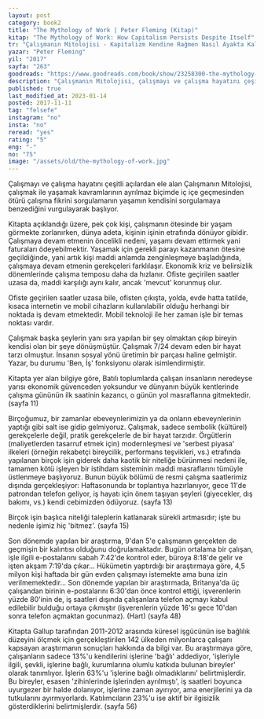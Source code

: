 ```yaml
---
layout: post  
category: book2  
title: "The Mythology of Work | Peter Fleming (Kitap)"  
kitap: "The Mythology of Work: How Capitalism Persists Despite Itself"  
tr: "Çalışmanın Mitolojisi - Kapitalizm Kendine Rağmen Nasıl Ayakta Kalıyor?"  
yazar: "Peter Fleming"  
yil: "2017"  
sayfa: "263"  
goodreads: "https://www.goodreads.com/book/show/23258300-the-mythology-of-work"
description: "Çalışmanın Mitolojisi, çalışmayı ve çalışma hayatını çeşitli açılardan ele alıyor. "
published: true
last_modified_at: 2023-01-14
posted: 2017-11-11
tag: "felsefe"
instagram: "no"
insta: "no"
reread: "yes"
rating: "5"
eng: "-"
no: "75"
image: "/assets/old/the-mythology-of-work.jpg"
---
```


Çalışmayı ve çalışma hayatını çeşitli açılardan ele alan Çalışmanın Mitolojisi, çalışmak ile yaşamak kavramlarının ayrılmaz biçimde iç içe geçmesinden ötürü çalışma fikrini sorgulamanın yaşamın kendisini sorgulamaya benzediğini vurgulayarak başlıyor.  
  
Kitapta açıklandığı üzere, pek çok kişi, çalışmanın ötesinde bir yaşam görmekte zorlanırken, dünya adeta, kişinin işinin etrafında dönüyor gibidir. Çalışmaya devam etmenin öncelikli nedeni, yaşamı devam ettirmek yani faturaları ödeyebilmektir. Yaşamak için gerekli parayı kazanmanın ötesine geçildiğinde, yani artık kişi maddi anlamda zenginleşmeye başladığında, çalışmaya devam etmenin gerekçeleri farklılaşır. Ekonomik kriz ve belirsizlik dönemlerinde çalışma temposu daha da hızlanır. Ofiste geçirilen saatler uzasa da, maddi karşılığı aynı kalır, ancak 'mevcut' korunmuş olur.  
  
Ofiste geçirilen saatler uzasa bile, ofisten çıkışta, yolda, evde hatta tatilde, kısaca internetin ve mobil cihazların kullanılabilir olduğu herhangi bir noktada iş devam etmektedir. Mobil teknoloji ile her zaman işle bir temas noktası vardır.  
  

Çalışmak başka şeylerin yanı sıra yapılan bir şey olmaktan çıkıp bireyin kendisi olan bir şeye dönüşmüştür. Çalışmak 7/24 devam eden bir hayat tarzı olmuştur. İnsanın sosyal yönü üretimin bir parçası haline gelmiştir. Yazar, bu durumu 'Ben, İş' fonksiyonu olarak isimlendirmiştir.  
  
Kitapta yer alan bilgiye göre, Batılı toplumlarda çalışan insanların neredeyse yarısı ekonomik güvenceden yoksundur ve dünyanın büyük kentlerinde çalışma gününün ilk saatinin kazancı, o günün yol masraflarına gitmektedir. (sayfa 11)  
  
Birçoğumuz, bir zamanlar ebeveynlerimizin ya da onların ebeveynlerinin yaptığı gibi salt ise gidip gelmiyoruz. Çalışmak, sadece sembolik (kültürel) gerekçelerle değil, pratik gerekçelerle de bir hayat tarzıdır. Örgütlerin (maliyetlerden tasarruf etmek için) modernleşmesi ve 'serbest piyasa' ilkeleri (örneğin rekabetçi bireycilik, performans teşvikleri, vs.) etrafında yapılanan birçok işin giderek daha kaotik bir niteliğe bürünmesi nedeni ile, tamamen kötü işleyen bir istihdam sisteminin maddi masraflarını tümüyle üstlenmeye başlıyoruz. Bunun büyük bölümü de resmi çalışma saatlerimiz dışında gerçekleşiyor: Haftasonunda br toplantıya hazırlanıyor, gece 11'de patrondan telefon geliyor, iş hayatı için önem taşıyan şeyleri (giyecekler, dış bakımı, vs.) kendi cebimizden ödüyoruz. (sayfa 13)  
  
Birçok işin başlıca niteliği taleplerin katlanarak sürekli artmasıdır; işte bu nedenle işimiz hiç 'bitmez'. (sayfa 15)  
  
Son dönemde yapılan bir araştırma, 9'dan 5'e çalışmanın gerçekten de geçmişin bir kalıntısı olduğunu doğrulamaktadır. Bugün ortalama bir çalışan, işle ilgili e-postalarını sabah 7:42'de kontrol eder, büroya 8:18'de gelir ve işten akşam 7:19'da çıkar... Hükümetin yaptırdığı bir araştırmaya göre, 4,5 milyon kişi haftada bir gün evden çalışmayı istemekte ama buna izin verilmemektedir... Son dönemde yapılan bir araştırmada, Britanya'da üç çalışandan birinin e-postalarını 6:30'dan önce kontrol ettiği, işverenlerin yüzde 80'inin de, iş saatleri dışında çalışanlara telefon açmayı kabul edilebilir bulduğu ortaya çıkmıştır (işverenlerin yüzde 16'sı gece 10'dan sonra telefon açmaktan gocunmaz). (Hart) (sayfa 48)  
  
Kitapta Gallup tarafından 2011-2012 arasında küresel işgücünün ise bağlılık düzeyini ölçmek için gerçekleştirilen 142 ülkeden milyonlarca çalışanı kapsayan araştırmanın sonuçları hakkında da bilgi var. Bu araştırmaya göre, çalışanların sadece 13%'u kendilerini işlerine 'bağlı' addediyor, 'işleriyle ilgili, şevkli, işlerine bağlı, kurumlarına olumlu katkıda bulunan bireyler' olarak tanımlıyor. İşlerin 63%'u 'işlerine bağlı olmadıklarını' belirtmişlerdir. Bu bireyler, esasen 'zihinlerinde işlerinden ayrılmıştı', iş saatleri boyunca uyurgezer bir halde dolanıyor, işlerine zaman ayırıyor, ama enerjilerini ya da tutkularını ayırmıyorlardı. Katılımcıların 23%'u ise aktif bir ilgisizlik gösterdiklerini belirtmişlerdir. (sayfa 56)  
  
